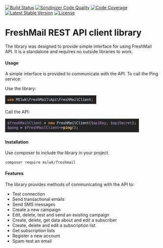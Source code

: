 [![Build Status](https://scrutinizer-ci.com/g/maciejslawik/freshmail/badges/build.png?b=master)](https://scrutinizer-ci.com/g/maciejslawik/freshmail/build-status/master)
[![Scrutinizer Code Quality](https://scrutinizer-ci.com/g/maciejslawik/freshmail/badges/quality-score.png?b=master)](https://scrutinizer-ci.com/g/maciejslawik/freshmail/?branch=master)
[![Code Coverage](https://scrutinizer-ci.com/g/maciejslawik/freshmail/badges/coverage.png?b=master)](https://scrutinizer-ci.com/g/maciejslawik/freshmail/?branch=master)
[![Latest Stable Version](https://poser.pugx.org/mslwk/freshmail/v/stable)](https://packagist.org/packages/mslwk/freshmail)
[![License](https://poser.pugx.org/mslwk/freshmail/license)](https://packagist.org/packages/mslwk/freshmail)

# FreshMail REST API client library #

The library was designed to provide simple interface for using FreshMail API.
It is a standalone and requires no outside libraries to work.


#### Usage ####
A simple interface is provided to communicate with the API. To call the Ping service:

Use the library:   

![Alt text](docs/use_library.png?raw=true "Use the library")

Call the API:   

![Alt text](docs/ping_example.png?raw=true "Call the API")

#### Installation ####

Use composer to include the library in your project.

```
composer require mslwk/freshmail
```

#### Features ####
The library provides methods of communicating with the API to:
* Test connection 
* Send transactional emails
* Send SMS messages
* Create a new campaign
* Edit, delete, test and send an existing campaign
* Create, delete, get data about and edit a subscriber
* Create, delete and edit a subscription list
* Get subscription lists
* Register a new account
* Spam-test an email